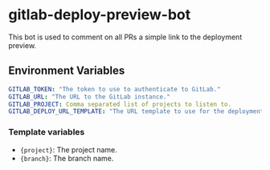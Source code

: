 # gitlab-deploy-preview-bot

This bot is used to comment on all PRs a simple link to the deployment preview.

## Environment Variables

```yaml
GITLAB_TOKEN: "The token to use to authenticate to GitLab."
GITLAB_URL: "The URL to the GitLab instance."
GITLAB_PROJECT: Comma separated list of projects to listen to.
GITLAB_DEPLOY_URL_TEMPLATE: "The URL template to use for the deployment preview."
```

### Template variables

- `{project}`: The project name.
- `{branch}`: The branch name.
